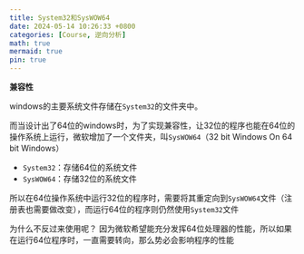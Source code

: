 ```yaml
---
title: System32和SysWOW64
date: 2024-05-14 10:26:33 +0800
categories: [Course, 逆向分析]
math: true
mermaid: true
pin: true
---
```



**兼容性**

windows的主要系统文件存储在`System32`的文件夹中。

而当设计出了64位的windows时，为了实现兼容性，让32位的程序也能在64位的操作系统上运行，微软增加了一个文件夹，叫`SysWOW64`（32 bit Windows On 64 bit Windows）
- `System32`：存储64位的系统文件
- `SysWOW64`：存储32位的系统文件

所以在64位操作系统中运行32位的程序时，需要将其重定向到`SysWOW64`文件（注册表也需要做改变），而运行64位的程序则仍然使用`System32`文件

为什么不反过来使用呢？
因为微软希望能充分发挥64位处理器的性能，所以如果在运行64位程序时，一直需要转向，那么势必会影响程序的性能